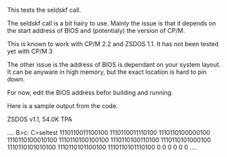 This tests the seldskf call.

The seldskf call is a bit hairy to use.  Mainly the issue is that it depends on the start address of
BIOS and (potentialy) the version of CP/M.

This is known to work with CP/M 2.2 and ZSDOS 1.1.  It has not been tested yet with CP/M 3

The other issue is the address of BIOS is dependant on your system layout.  It can be anyware in
high memory, but the exact location is hard to pin down.  

For now, edit the BIOS address befor building and running.

Here is a sample output from the code.

ZSDOS v1.1, 54.0K TPA

....
B>c:
C>seltest
1110110011100100
1110110011110100
1110110100000100
1110110100010100
1110110100100100
1110110100110100
1110110101000100
1110110101010100
1110110101100100
1110110101110100
0
0
0
0
0
0
....
